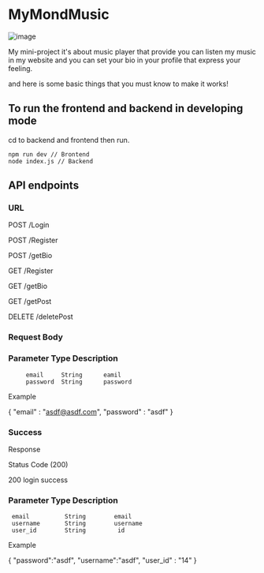 # MyMondMusic
![image](https://github.com/llSaiMonDll/MiniProject/assets/95870100/46ceb824-5bcc-427e-bde2-0ddc846d8457)

My mini-project it's about music player that provide you can listen my music in my website and you can set your bio in your profile that express your feeling. 

and here is some basic things that you must know to make it works!

## To run the frontend and backend in developing mode
cd to backend and frontend then run.

    npm run dev // Brontend
    node index.js // Backend
## API endpoints
### URL
<!-- Method /endpoint -->
POST /Login

POST /Register

POST /getBio

GET /Register

GET /getBio

GET /getPost

DELETE /deletePost

<!-- change to Request <TYPE> If you use parameters or query -->
### Request Body
###    Parameter    Type    Description
         email     String      eamil
         password  String      password
Example

   {
     "email" : "asdf@asdf.com",
     "password" : "asdf"
   }


<!-- The response if success -->


### Success


Response

<!--Status code (normally 200) -->
Status Code (200)
<!-- STATUS BEHEAVIOR -->
200 login success

### Parameter       Type        Description
     email          String        email
     username       String        username
     user_id        String         id
Example

{
   "password":"asdf",
   "username":"asdf",
   "user_id" : "14"
}
